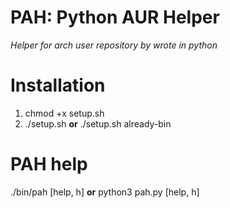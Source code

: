 # PAH: Python AUR Helper
*Helper for arch user repository by wrote in python*


Installation
=============
1. chmod +x setup.sh
2. ./setup.sh **or** ./setup.sh already-bin


PAH help
============
./bin/pah [help, h] **or** python3 pah.py [help, h]



